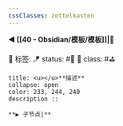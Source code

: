 ```yaml
---
cssClasses: zettelkasten
---
```

**◀️ [[40 - Obsidian/模板/模板]]|📎** 

🧩 标签: 
🪁 status: #🌾
🎏 class: #⛳ 

```ad-info
title: <u></u>**描述**
collapse: open
color: 233, 244, 240
description :: 

**▶️ 子节点|**
   
```